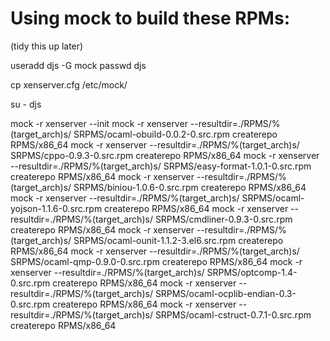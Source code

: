 Using mock to build these RPMs:
==============================

(tidy this up later)

useradd djs -G mock
passwd djs
 
cp xenserver.cfg /etc/mock/

su - djs

mock -r xenserver --init
mock -r xenserver --resultdir=./RPMS/%(target_arch)s/ SRPMS/ocaml-obuild-0.0.2-0.src.rpm
createrepo RPMS/x86_64
mock -r xenserver --resultdir=./RPMS/%(target_arch)s/ SRPMS/cppo-0.9.3-0.src.rpm
createrepo RPMS/x86_64
mock -r xenserver --resultdir=./RPMS/%(target_arch)s/ SRPMS/easy-format-1.0.1-0.src.rpm
createrepo RPMS/x86_64
mock -r xenserver --resultdir=./RPMS/%(target_arch)s/ SRPMS/biniou-1.0.6-0.src.rpm
createrepo RPMS/x86_64
mock -r xenserver --resultdir=./RPMS/%(target_arch)s/ SRPMS/ocaml-yojson-1.1.6-0.src.rpm
createrepo RPMS/x86_64
mock -r xenserver --resultdir=./RPMS/%(target_arch)s/ SRPMS/cmdliner-0.9.3-0.src.rpm
createrepo RPMS/x86_64
mock -r xenserver --resultdir=./RPMS/%(target_arch)s/ SRPMS/ocaml-ounit-1.1.2-3.el6.src.rpm
createrepo RPMS/x86_64
mock -r xenserver --resultdir=./RPMS/%(target_arch)s/ SRPMS/ocaml-qmp-0.9.0-0.src.rpm
createrepo RPMS/x86_64
mock -r xenserver --resultdir=./RPMS/%(target_arch)s/ SRPMS/optcomp-1.4-0.src.rpm
createrepo RPMS/x86_64
mock -r xenserver --resultdir=./RPMS/%(target_arch)s/ SRPMS/ocaml-ocplib-endian-0.3-0.src.rpm
createrepo RPMS/x86_64
mock -r xenserver --resultdir=./RPMS/%(target_arch)s/ SRPMS/ocaml-cstruct-0.7.1-0.src.rpm
createrepo RPMS/x86_64

